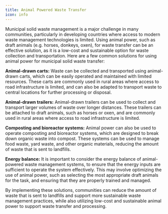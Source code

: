```yaml
---
title: Animal Powered Waste Transfer
icon: info
---
```

Municipal solid waste management is a major challenge in many communities, particularly in developing countries where access to modern waste management technologies is limited. Using animal power, such as draft animals (e.g. horses, donkeys, oxen), for waste transfer can be an effective solution, as it is a low-cost and sustainable option for waste collection and transportation. Here are a few common solutions for using animal power for municipal solid waste transfer:

<b>Animal-drawn carts:</b> Waste can be collected and transported using animal-drawn carts, which can be easily operated and maintained with limited resources. These carts are commonly used in rural areas where access to road infrastructure is limited, and can also be adapted to transport waste to central locations for further processing or disposal.

<b>Animal-drawn trailers:</b> Animal-drawn trailers can be used to collect and transport larger volumes of waste over longer distances. These trailers can be attached to draft animals, such as horses or oxen, and are commonly used in rural areas where access to road infrastructure is limited.

<b>Composting and bioreactor systems:</b> Animal power can also be used to operate composting and bioreactor systems, which are designed to break down organic waste into compost. These systems can be used to manage food waste, yard waste, and other organic materials, reducing the amount of waste that is sent to landfills.

<b>Energy balance:</b> It is important to consider the energy balance of animal-powered waste management systems, to ensure that the energy inputs are sufficient to operate the system effectively. This may involve optimizing the use of animal power, such as selecting the most appropriate draft animals for the task, and ensuring that they are properly trained and managed.

By implementing these solutions, communities can reduce the amount of waste that is sent to landfills and support more sustainable waste management practices, while also utilizing low-cost and sustainable animal power to support waste transfer and processing.

